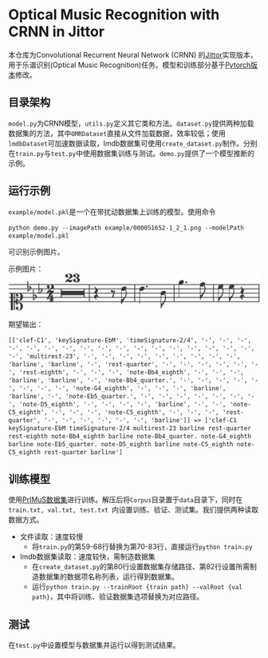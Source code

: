 # Optical Music Recognition with CRNN in Jittor

本仓库为Convolutional Recurrent Neural Network (CRNN) 的[Jittor](https://cg.cs.tsinghua.edu.cn/jittor/)实现版本，用于乐谱识别(Optical Music Recognition)任务。模型和训练部分基于[Pytorch版本](https://github.com/meijieru/crnn.pytorch)修改。

## 目录架构

`model.py`为CRNN模型，`utils.py`定义其它类和方法。`dataset.py`提供两种加载数据集的方法，其中`OMRDataset`直接从文件加载数据，效率较低；使用`lmdbDataset`可加速数据读取，lmdb数据集可使用`create_dataset.py`制作。分别在`train.py`与`test.py`中使用数据集训练与测试。`demo.py`提供了一个模型推断的示例。

## 运行示例

`example/model.pkl`是一个在带扰动数据集上训练的模型。使用命令

```
python demo.py --imagePath example/000051652-1_2_1.png --modelPath example/model.pkl
```

可识别示例图片。

示例图片：![000051652-1_2_1](example/000051652-1_2_1.png)

期望输出：

```
[['clef-C1', 'keySignature-EbM', 'timeSignature-2/4', '-', '-', '-', '-', '-', '-', '-', '-', '-', '-', '-', '-', '-', '-', '-', '-', '-', '-', 'multirest-23', '-', '-', '-', '-', '-', '-', '-', '-', '-', 'barline', 'barline', '-', 'rest-quarter', '-', '-', '-', '-', '-', '-', 'rest-eighth', '-', '-', '-', 'note-Bb4_eighth', '-', '-', '-', 'barline', 'barline', '-', 'note-Bb4_quarter.', '-', '-', '-', '-', '-', '-', '-', '-', 'note-G4_eighth', '-', '-', '-', 'barline', 'barline', '-', 'note-Eb5_quarter.', '-', '-', '-', '-', '-', '-', '-', 'note-D5_eighth', '-', '-', '-', '-', 'barline', '-', '-', 'note-C5_eighth', '-', '-', '-', 'note-C5_eighth', '-', '-', '-', 'rest-quarter', '-', '-', '-', '-', '-', '-', 'barline']] => ['clef-C1 keySignature-EbM timeSignature-2/4 multirest-23 barline rest-quarter rest-eighth note-Bb4_eighth barline note-Bb4_quarter. note-G4_eighth barline note-Eb5_quarter. note-D5_eighth barline note-C5_eighth note-C5_eighth rest-quarter barline']
```

## 训练模型

使用[PrIMuS数据集](https://grfia.dlsi.ua.es/primus/)进行训练。解压后将`Corpus`目录置于`data`目录下，同时在`train.txt, val.txt, test.txt `内设置训练、验证、测试集。我们提供两种读取数据方式。

* 文件读取：速度较慢
  * 将`train.py`的第59-68行替换为第70-83行，直接运行`python train.py`
* lmdb数据集读取：速度较快，需制造数据集
  * 在`create_dataset.py`的第80行设置数据集存储路径、第82行设置所需制造数据集的数据项名称列表，运行得到数据集。
  * 运行`python train.py --trainRoot {train path} --valRoot {val path}`，其中将训练、验证数据集选项替换为对应路径。

## 测试

在`test.py`中设置模型与数据集并运行以得到测试结果。
